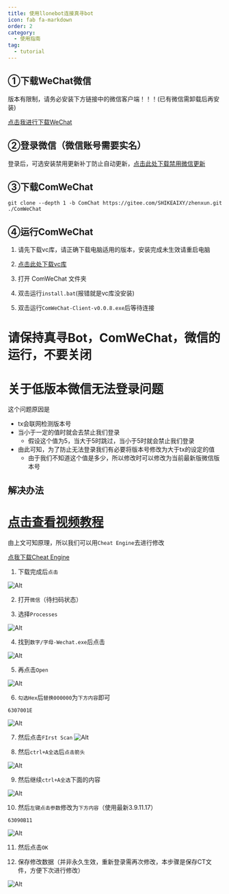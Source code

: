 ```yaml
---
title: 使用llonebot连接真寻bot
icon: fab fa-markdown
order: 2
category:
  - 使用指南
tag:
  - tutorial
---
```


## ①下载WeChat微信

版本有限制，请务必安装下方链接中的微信客户端！！！(已有微信需卸载后再安装)

[点击我进行下载WeChat](https://musetransfer.com/s/edx8lnrvo)

## ②登录微信（微信账号需要实名）

登录后，可选安装禁用更新补丁防止自动更新，[点击此处下载禁用微信更新](https://gitee.com/SHIKEAIXYY/Trss-ComWeChat-Yunzai/releases/download/1.1/禁用pc微信自动升级补丁.exe)


## ③下载ComWeChat

```
git clone --depth 1 -b ComChat https://gitee.com/SHIKEAIXY/zhenxun.git ./ComWeChat
```

## ④运行ComWeChat

1. 请先下载vc库，请正确下载电脑适用的版本，安装完成未生效请重启电脑

2. [点击此处下载vc库](https://learn.microsoft.com/zh-cn/cpp/windows/latest-supported-vc-redist?view=msvc-170)

3. 打开 ComWeChat 文件夹

4. 双击运行`install.bat`(报错就是vc库没安装)

6. 双击运行`ComWeChat-Client-v0.0.8.exe`后等待连接

# 请保持真寻Bot，ComWeChat，微信的运行，不要关闭

# 关于低版本微信无法登录问题

这个问题原因是
 - tx会联网检测版本号
 - 当小于一定的值时就会去禁止我们登录
   - 假设这个值为5，当大于5时跳过，当小于5时就会禁止我们登录
 - 由此可知，为了防止无法登录我们有必要将版本号修改为大于tx的设定的值
   - 由于我们不知道这个值是多少，所以修改时可以修改为当前最新版微信版本号
   
## 解决办法

# [点击查看视频教程](https://www.bilibili.com/video/)
<BiliBili bvid="BV1nt421A7y5" />

由上文可知原理，所以我们可以用`Cheat Engine`去进行修改

[点我下载Cheat Engine](https://www.cheatengine.org/downloads.php)

1. 下载完成后`点击`

![Alt](../img/Cheat1.png)

2. 打开`微信`（待扫码状态）

3. 选择`Processes`

![Alt](../img/Cheat2.png)

4. 找到`数字/字母-Wechat.exe`后点击

![Alt](../img/Cheat3.png)

5. 再点击`Open`

![Alt](../img/Cheat4.png)

6. `勾选Hex`后`替换000000`为`下方内容`即可

```
6307001E
```

![Alt](../img/Cheat5.png)

7. 然后点击`FIrst Scan`
![Alt](../img/Cheat6.png)

8. 然后`ctrl+A全选`后`点击箭头`

![Alt](../img/Cheat7.png)

9. 然后继续`ctrl+A全选`下面的内容

![Alt](../img/Cheat8.png)

10. 然后`左键点击参数`修改为`下方内容`（使用最新3.9.11.17）

```
63090B11
```

![Alt](../img/Cheat9.png)

11. 然后点击`OK`

12. 保存修改数据（并非永久生效，重新登录需再次修改，本步骤是保存CT文件，方便下次进行修改）

![Alt](../img/Cheat10.png)
